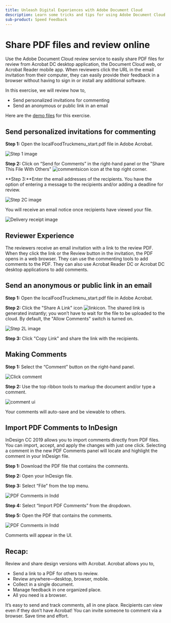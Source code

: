 ```yaml
---
title: Unleash Digital Experiences with Adobe Document Cloud
description: Learn some tricks and tips for using Adobe Document Cloud
sub-product: Speed Feedback
---
```


# Share PDF files and review online

Use the Adobe Document Cloud review service to easily share PDF files for review from Acrobat DC desktop application, the Document Cloud web, or Acrobat Reader mobile app. When reviewers click the URL in the email invitation from their computer, they can easily provide their feedback in a browser without having to sign in or install any additional software.

In this exercise, we will review how to,

* Send personalized invitations for commenting
* Send an anonymous or public link in an email

Here are the [demo files](assets/01_Review.zip) for this exercise. 

## Send personalized invitations for commenting

**Step 1:** Open the localFoodTruckmenu_start.pdf file in Adobe Acrobat.

![Step 1 image](assets/Step1.png)

 **Step 2:** Click on “Send for Comments” in the right-hand panel or the "Share This File With Others" ![commentsicon](assets/sendforcommentsicon.png)  icon at the top right corner. 

**Step 3:**Enter the email addresses of the recipients. You have the option of entering a message to the recipients and/or adding a deadline for review.

![Step 2C image](assets/Step2C.png)

You will receive an email notice once recipients have viewed your file.

![Delivery receipt image](assets/deliveryReceipt_Track.png)

## Reviewer Experience

The reviewers receive an email invitation with a link to the review PDF. When they click the link or the Review button in the invitation, the PDF opens in a web browser. They can use the commenting tools to add comments to the PDF. They can also use Acrobat Reader DC or Acrobat DC desktop applications to add comments. 

## Send an anonymous or public link in an email

**Step 1:** Open the localFoodTruckmenu_start.pdf file in Adobe Acrobat.

**Step 2:** Click the "Share A Link" icon ![linkicon](assets/sendlinkicon.png). The shared link is generated instantly; you won’t have to wait for the file to be uploaded to the cloud. By default, the "Allow Comments" switch is turned on. 

![Step 2L image](assets/Step2L.png)

**Step 3:** Click "Copy Link" and share the link with the recipients.



## Making Comments

**Step 1:** Select the “Comment” button on the right-hand panel.

![Click comment](assets/Cselect.jpg)

**Step 2:** Use the top ribbon tools to markup the document and/or type a comment.

![comment ui](assets/commentsui.png)

Your comments will auto-save and be viewable to others.

## Import PDF Comments to InDesign

InDesign CC 2019 allows you to import comments directly from PDF files. You can import, accept, and apply the changes with just one click. Selecting a comment in the new PDF Comments panel will locate and highlight the comment in your InDesign file.

**Step 1:** Download the PDF file that contains the comments.

**Step 2:** Open your InDesign file.

**Step 3:** Select “File” from the top menu. 

![PDF Comments in Indd](assets/inddpdf.png)

**Step 4:** Select “Import PDF Comments” from the dropdown.

**Step 5:** Open the PDF that contains the comments. 

![PDF Comments in Indd](assets/inddpdfshown.png)

Comments will appear in the UI.

## Recap:

 Review and share design versions with Acrobat. Acrobat allows you to,

* Send a link to a PDF for others to review. 
* Review anywhere—desktop, browser, mobile.
* Collect in a single document.
* Manage feedback in one organized place.
* All you need is a browser.

It’s easy to send and track comments, all in one place. Recipients can view even if they don’t have Acrobat! You can invite someone to comment via a browser. Save time and effort.

